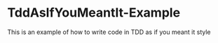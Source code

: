 TddAsIfYouMeantIt-Example
=========================

This is an example of how to write code in TDD as if you meant it style

